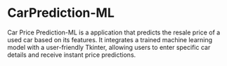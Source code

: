 # CarPrediction-ML
Car Price Prediction-ML is a application that predicts the resale price of a used car based on its features. It integrates a trained machine learning model with a user-friendly Tkinter, allowing users to enter specific car details and receive instant price predictions. 

